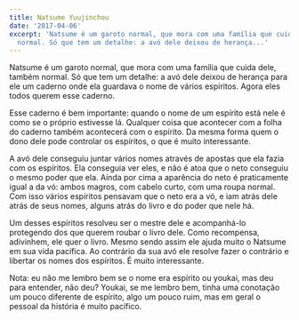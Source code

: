 ```yaml
---
title: Natsume Yuujinchou
date: '2017-04-06'
excerpt: 'Natsume é um garoto normal, que mora com uma família que cuida dele, também
  normal. Só que tem um detalhe: a avó dele deixou de herança...'
---
```




Natsume é um garoto normal, que mora com uma família que cuida dele, também normal. Só que tem um detalhe: a avó dele deixou de herança para ele um caderno onde ela guardava o nome de vários espíritos. Agora eles todos querem esse caderno.

Esse caderno é bem importante: quando o nome de um espírito está nele é como se o próprio estivesse lá. Qualquer coisa que acontecer com a folha do caderno também acontecerá com o espírito. Da mesma forma quem o dono dele pode controlar os espíritos, o que é muito interessante.

A avó dele conseguiu juntar vários nomes através de apostas que ela fazia com os espíritos. Ela conseguia ver eles, e não é atoa que o neto conseguiu o mesmo poder que ela. Ainda por cima a aparência do neto é praticamente igual a da vó: ambos magros, com cabelo curto, com uma roupa normal. Com isso vários espíritos pensavam que o neto era a vó, e iam atrás dele atrás de seus nomes, alguns atrás do livro e do poder que nele há.

Um desses espíritos resolveu ser o mestre dele e acompanhá-lo protegendo dos que querem roubar o livro dele. Como recompensa, adivinhem, ele quer o livro. Mesmo sendo assim ele ajuda muito o Natsume em sua vida pacífica. Ao contrário da sua avó ele resolve fazer o contrário e libertar os nomes dos espíritos. É muito interessante.

Nota: eu não me lembro bem se o nome era espírito ou youkai, mas deu para entender, não deu? Youkai, se me lembro bem, tinha uma conotação um pouco diferente de espírito, algo um pouco ruim, mas em geral o pessoal da história é muito pacífico.